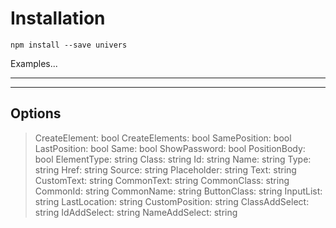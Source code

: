 # Installation

`npm install --save univers`

Examples...

___

___

## Options

>CreateElement: bool
>CreateElements: bool
>SamePosition: bool
>LastPosition: bool
Same: bool
ShowPassword: bool
PositionBody: bool
ElementType: string
Class: string
Id: string
Name: string
Type: string
Href: string
Source: string
Placeholder: string
Text: string
CustomText: string
CommonText: string
CommonClass: string
CommonId: string
CommonName: string
ButtonClass: string
InputList: string
LastLocation: string
CustomPosition: string
ClassAddSelect: string
IdAddSelect: string
NameAddSelect: string